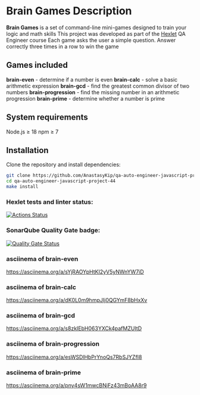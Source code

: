 # Brain Games Description

**Brain Games** is a set of command-line mini-games designed to train your logic and math skills
This project was developed as part of the [Hexlet](https://en.hexlet.io/) QA Engineer course
Each game asks the user a simple question. Answer correctly three times in a row to win the game

## Games included

**brain-even** - determine if a number is even
**brain-calc** - solve a basic arithmetic expression
**brain-gcd** - find the greatest common divisor of two numbers
**brain-progression** - find the missing number in an arithmetic progression
**brain-prime** - determine whether a number is prime

## System requirements

Node.js ≥ 18
npm ≥ 7

## Installation

Clone the repository and install dependencies:

```bash
git clone https://github.com/AnastasyKip/qa-auto-engineer-javascript-project-44.git
cd qa-auto-engineer-javascript-project-44
make install
```

### Hexlet tests and linter status:
[![Actions Status](https://github.com/AnastasyKip/qa-auto-engineer-javascript-project-44/actions/workflows/hexlet-check.yml/badge.svg)](https://github.com/AnastasyKip/qa-auto-engineer-javascript-project-44/actions)

### SonarQube Quality Gate badge: 
[![Quality Gate Status](https://sonarcloud.io/api/project_badges/measure?project=AnastasyKip_qa-auto-engineer-javascript-project-44&metric=alert_status)](https://sonarcloud.io/summary/new_code?id=AnastasyKip_qa-auto-engineer-javascript-project-44)

### asciinema of brain-even
https://asciinema.org/a/sYjRAOYpHtKI2yV5yNWnYW7iD

### asciinema of brain-calc
https://asciinema.org/a/dK0L0m9hmpJIj0QGYmF8bHxXv

### asciinema of brain-gcd
https://asciinema.org/a/s8zkIEbH063YXCk4pafMZUItD

### asciinema of brain-progression
https://asciinema.org/a/esWSDlHbPrYnoQs7RbSJYZfI8

### asciinema of brain-prime
https://asciinema.org/a/pny4sW1mwcBNjFz43mBoAA8r9